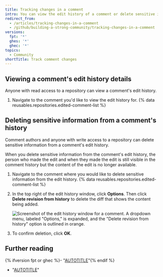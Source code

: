 ```yaml
---
title: Tracking changes in a comment
intro: You can view the edit history of a comment or delete sensitive information from the edit history of a comment.
redirect_from:
  - /articles/tracking-changes-in-a-comment
  - /github/building-a-strong-community/tracking-changes-in-a-comment
versions:
  fpt: '*'
  ghes: '*'
  ghec: '*'
topics:
  - Community
shortTitle: Track comment changes
---
```


## Viewing a comment's edit history details

Anyone with read access to a repository can view a comment's edit history.

1. Navigate to the comment you'd like to view the edit history for.
{% data reusables.repositories.edited-comment-list %}

## Deleting sensitive information from a comment's history

Comment authors and anyone with write access to a repository can delete sensitive information from a comment's edit history.

When you delete sensitive information from the comment's edit history, the person who made the edit and when they made the edit is still visible in the comment history but the content of the edit is no longer available.

1. Navigate to the comment where you would like to delete sensitive information from the edit history.
{% data reusables.repositories.edited-comment-list %}
1. In the top right of the edit history window, click **Options**. Then click **Delete revision from history** to delete the diff that shows the content being added.

   ![Screenshot of the edit history window for a comment. A dropdown menu, labeled "Options," is expanded, and the "Delete revision from history" option is outlined in orange.](/assets/images/help/repository/delete-comment-edit-details.png)
1. To confirm deletion, click **OK**.

## Further reading

{% ifversion fpt or ghec %}- "[AUTOTITLE](/communities/maintaining-your-safety-on-github/reporting-abuse-or-spam)"{% endif %}
- "[AUTOTITLE](/communities/moderating-comments-and-conversations/managing-disruptive-comments)"
